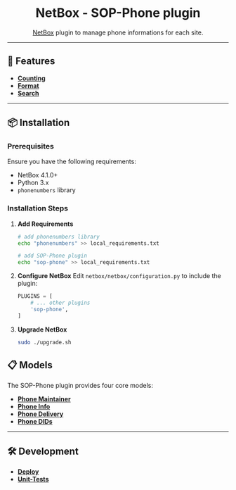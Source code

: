 <h1 align="center">
    NetBox - SOP-Phone plugin<br>
</h1>
<p align="center">
    <a href="https://github.com/netbox-community/netbox">NetBox</a> plugin to manage phone informations for each site.
</p>

---

## 🚀 Features

- [**Counting**](/docs/features/counting.md)
- [**Format**](/docs/features/format.md)
- [**Search**](/docs/features/search.md)

---

## 📦 Installation

### Prerequisites

Ensure you have the following requirements:

- NetBox 4.1.0+
- Python 3.x
- `phonenumbers` library

### Installation Steps

1. **Add Requirements**

   ```bash
   # add phonenumbers library
   echo "phonenumbers" >> local_requirements.txt

   # add SOP-Phone plugin
   echo "sop-phone" >> local_requirements.txt
   ```

2. **Configure NetBox**
   Edit `netbox/netbox/configuration.py` to include the plugin:

   ```python
   PLUGINS = [
       # ... other plugins
       'sop-phone',
   ]
   ```

3. **Upgrade NetBox**
   ```bash
   sudo ./upgrade.sh
   ```

## 📋 Models

The SOP-Phone plugin provides four core models:

- [**Phone Maintainer**](/docs/models/phone-maintainer.md)
- [**Phone Info**](/docs/models/phone-info.md)
- [**Phone Delivery**](/docs/models/phone-delivery.md)
- [**Phone DIDs**](/docs/models/phone-did.md)

---

## 🛠️ Development

- [**Deploy**](/docs/development/deploy.md)
- [**Unit-Tests**](/docs/development/unit-test.md)
